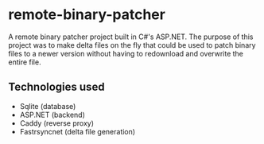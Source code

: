 # remote-binary-patcher

A remote binary patcher project built in C#'s ASP.NET. The purpose of this project was to make delta files on the fly that could be used to patch binary files to a newer version without having to redownload and overwrite the entire file.

## Technologies used

- Sqlite (database)
- ASP.NET (backend)
- Caddy (reverse proxy)
- Fastrsyncnet (delta file generation)
